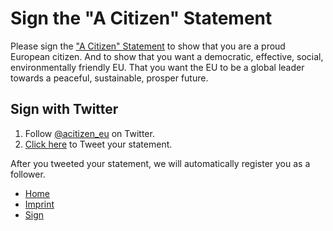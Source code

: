 # Sign the "A Citizen" Statement

Please sign the ["A Citizen" Statement](index.html) to show that you are a proud European citizen. And to show that you want a democratic, effective, social, environmentally friendly EU. That you want the EU to be a global leader towards a peaceful, sustainable, prosper future.

## Sign with Twitter

1. Follow [@acitizen_eu](https://twitter.com/acitizen_eu) on Twitter.
2. [Click here](TK) to Tweet your statement.

After you tweeted your statement, we will automatically register you as a follower.

<footer>

* [Home](index.html)
* [Imprint](imprint.html)
* [Sign](sign.html)

</footer>
